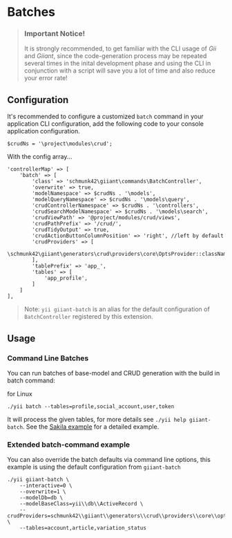 Batches
=======

> ### Important Notice!
>
> It is strongly recommended, to get familiar with the CLI usage of *Gii* and *Giiant*, since the code-generation process may be repeated several times in the inital development phase and using the CLI in conjunction with a script will save you a lot of time and also reduce your error rate!

Configuration
-------------

It's recommended to configure a customized `batch` command in your application CLI configuration, add the following code to your console application configuration.

    $crudNs = '\project\modules\crud';

With the config array...

    'controllerMap' => [
        'batch' => [
            'class' => 'schmunk42\giiant\commands\BatchController',
            'overwrite' => true,
            'modelNamespace' => $crudNs . '\models',
            'modelQueryNamespace' => $crudNs . '\models\query',
            'crudControllerNamespace' => $crudNs . '\controllers',
            'crudSearchModelNamespace' => $crudNs . '\models\search',
            'crudViewPath' => '@project/modules/crud/views',
            'crudPathPrefix' => '/crud/',
            'crudTidyOutput' => true,
            'crudActionButtonColumnPosition' => 'right', //left by default
            'crudProviders' => [
                \schmunk42\giiant\generators\crud\providers\core\OptsProvider::className()
            ],
            'tablePrefix' => 'app_',
            'tables' => [
                'app_profile',
            ]
        ]
    ],

> Note: `yii giiant-batch` is an alias for the default configuration of `BatchController` registered by this extension.

Usage
-----

### Command Line Batches

You can run batches of base-model and CRUD generation with the build in batch command:

for Linux

    ./yii batch --tables=profile,social_account,user,token

It will process the given tables, for more details see `./yii help giiant-batch`. See the [Sakila example](50-generate-sakila-backend.md) for a detailed example.



### Extended batch-command example

You can also override the batch defaults via command line options, this example is using the default configuration from `giiant-batch`

```
./yii giiant-batch \
    --interactive=0 \
    --overwrite=1 \
    --modelDb=db \
    --modelBaseClass=yii\\db\\ActiveRecord \
    --crudProviders=schmunk42\\giiant\\generators\\crud\\providers\\core\\optsProvider \
    --tables=account,article,variation_status
```
